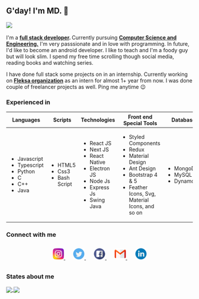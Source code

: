 <!-- @format -->
<!--
<p align="center">
   <img src="./img/developer1.png" alt="Call me MD!" width="200" height="200"  />
</p> -->

<!-- <p style="font-size : 40px" align="center"> -->

## G'day! I'm MD. &#x1F44B;

<!-- </p> -->
<p>
  <a href="https://github.com/MohamedJakkariya/github-readme-stats">
    <img src="https://user-images.githubusercontent.com/20175372/87330405-d1fbc500-c538-11ea-8dca-55854d681b31.gif"/>
  </a>
</p>


I'm a <strong> [full stack developer](https://mddev.tech). </strong> Currently pursuing <strong> [Computer Science and Engineering.](https://)</strong> I'm very passsionate and in love with programming. In future, I'd like to become an android developer. I like to teach and I'm a foody guy but will look slim. I spend my free time scrolling though social media, reading books and watching series.

I have done full stack some projects on in an internship. Currently working on <strong>[Fleksa organization](https://fleksa.com)</strong> as an intern for almost 1+ year from now. I was done couple of freelancer projects as well. Ping me anytime 😉

### Experienced in
<table>
   <thead>
      <th>Languages</th>
      <th>Scripts</th>
      <th>Technologies</th>
      <th>Front end Special Tools</th>
      <th>Database</th>
      <th>DevOps</th>
      <th>Design Tools</th>
   </thead>
   <tr>  
      <td>
       <ul>
         <li>Javascript</li>
         <li>Typescript</li>
         <li>Python</li>
         <li>C</li>
         <li>C++</li>
         <li>Java</li>
       </ul>
      </td>
       <td>
       <ul>
         <li>HTML5</li>
         <li>Css3</li>
         <li>Bash Script</li>
       </ul>
      </td>
      <td>
       <ul>
         <li>React JS</li>
         <li>Next JS</li>
         <li>React Native</li>
         <li>Electron JS</li>
         <li>Node Js</li>
         <li>Express Js</li>
         <li>Swing Java</li>
       </ul>
      </td>
      <td>
       <ul>
         <li>Styled Components</li>
         <li>Redux</li>
         <li>Material Design</li>
         <li>Ant Design</li>
         <li>Bootstrap 4 & 5</li>
         <li>Feather Icons, Svg, Material Icons, and so on</li>
       </ul>
      </td>   
       <td>
       <ul>
         <li>MongoDb</li>
         <li>MySQL</li>
         <li>DynamoDB</li>
       </ul>
      </td>
      <td>
       <ul>
         <li>Jenkins</li>
         <li>AWS basic</li>
         <li>GitHub</li>
         <li>GitLab</li>
       </ul>
      </td>
       <td>
       <ul> 
         <li>Figma</li>
         <li>Adobe Xd</li>
         <li>StarUML</li>
         <li>Lucid Chart</li>
       </ul>
      </td>
   </tr>
  
</table>

### Connect with me

<p align="center" style="padding:10px 0">
    <a href="https://www.instagram.com/mhmd_jack_thasin/" style="padding:0 5px">
        <img src="./img/social_media/instagram.png" width="30">
    </a>&nbsp;&nbsp;
     <a href="https://twitter.com/md_devv" style="padding:0 5px">
        <img src="./img/social_media/twitter.png" width="30">
    </a>&nbsp;&nbsp;
     <a href="https://www.facebook.com/mohamed.jakkariya.338" style="padding:0 5px">
        <img src="./img/social_media/facebook.png" width="30">
    </a>&nbsp;&nbsp;
     <a href="mailto:jacksparrow.mdjack@gmail.com?subject=Contact" style="padding:0 5px">
        <img src="./img/social_media/gmail.png" width="30">
    </a>&nbsp;&nbsp;
     <a href="https://www.linkedin.com/in/mohamed-jakkariya-a72850166/" style="padding:0 5px">
        <img src="./img/social_media/linkedin.png" width="30">
    </a>
</p>

### States about me

<a href="https://github.com/MohamedJakkariya/github-readme-stats">
  <img align="center" src="https://github-readme-stats.vercel.app/api?username=MohamedJakkariya&count_private=true&show_icons=true&theme=vue&custom_title=Mdjack's%20statistics" />
</a>

<!-- Language cards  -->
<a href="https://github.com/MohamedJakkariya/github-readme-stats">
  <img align="center" src="https://github-readme-stats.vercel.app/api/top-langs/?username=MohamedJakkariya&layout=compact&langs_count=8" />
</a>
